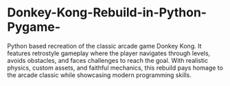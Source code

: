 # Donkey-Kong-Rebuild-in-Python-Pygame-
Python based recreation of the classic arcade game Donkey Kong. It features retrostyle gameplay where the player navigates through levels, avoids obstacles, and faces challenges to reach the goal. With realistic physics, custom assets, and faithful mechanics, this rebuild pays homage to the arcade classic while showcasing modern programming skills.
